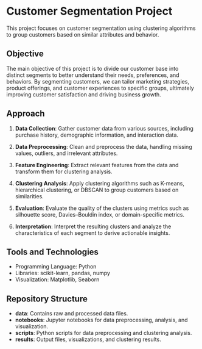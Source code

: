 # Customer Segmentation Project

This project focuses on customer segmentation using clustering algorithms to group customers based on similar attributes and behavior.

## Objective

The main objective of this project is to divide our customer base into distinct segments to better understand their needs, preferences, and behaviors. By segmenting customers, we can tailor marketing strategies, product offerings, and customer experiences to specific groups, ultimately improving customer satisfaction and driving business growth.

## Approach

1. **Data Collection**: Gather customer data from various sources, including purchase history, demographic information, and interaction data.

2. **Data Preprocessing**: Clean and preprocess the data, handling missing values, outliers, and irrelevant attributes.

3. **Feature Engineering**: Extract relevant features from the data and transform them for clustering analysis.

4. **Clustering Analysis**: Apply clustering algorithms such as K-means, hierarchical clustering, or DBSCAN to group customers based on similarities.

5. **Evaluation**: Evaluate the quality of the clusters using metrics such as silhouette score, Davies–Bouldin index, or domain-specific metrics.

6. **Interpretation**: Interpret the resulting clusters and analyze the characteristics of each segment to derive actionable insights.

## Tools and Technologies

- Programming Language: Python
- Libraries: scikit-learn, pandas, numpy
- Visualization: Matplotlib, Seaborn

## Repository Structure

- **data**: Contains raw and processed data files.
- **notebooks**: Jupyter notebooks for data preprocessing, analysis, and visualization.
- **scripts**: Python scripts for data preprocessing and clustering analysis.
- **results**: Output files, visualizations, and clustering results.

